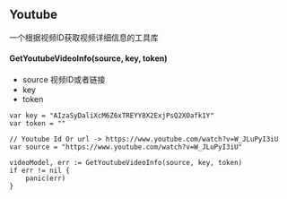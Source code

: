 ## Youtube
一个根据视频ID获取视频详细信息的工具库
#### GetYoutubeVideoInfo(source, key, token)

- source 视频ID或者链接
- key
- token


```
var key = "AIzaSyDaliXcM6Z6xTREYY8X2ExjPsQ2XOafk1Y"
var token = ""

// Youtube Id Or url -> https://www.youtube.com/watch?v=W_JLuPyI3iU
var source = "https://www.youtube.com/watch?v=W_JLuPyI3iU"

videoModel, err := GetYoutubeVideoInfo(source, key, token)
if err != nil {
    panic(err)
}
```